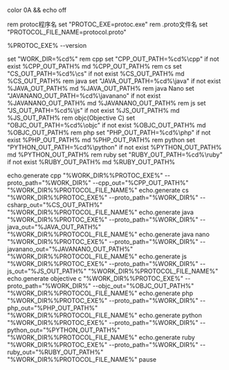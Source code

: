 color 0A && echo off


rem protoc程序名
set "PROTOC_EXE=protoc.exe"
rem .proto文件名
set "PROTOCOL_FILE_NAME=protocol.proto"

%PROTOC_EXE% --version

set "WORK_DIR=%cd%"
rem cpp
set "CPP_OUT_PATH=%cd%\cpp"
if not exist %CPP_OUT_PATH% md %CPP_OUT_PATH%
rem cs
set "CS_OUT_PATH=%cd%\cs"
if not exist %CS_OUT_PATH% md %CS_OUT_PATH%
rem java
set "JAVA_OUT_PATH=%cd%\java"
if not exist %JAVA_OUT_PATH% md %JAVA_OUT_PATH%
rem java Nano
set "JAVANANO_OUT_PATH=%cd%\javanano"
if not exist %JAVANANO_OUT_PATH% md %JAVANANO_OUT_PATH%
rem js
set "JS_OUT_PATH=%cd%\js"
if not exist %JS_OUT_PATH% md %JS_OUT_PATH%
rem objc(Objective C)
set "OBJC_OUT_PATH=%cd%\objc"
if not exist %OBJC_OUT_PATH% md %OBJC_OUT_PATH%
rem php
set "PHP_OUT_PATH=%cd%\php"
if not exist %PHP_OUT_PATH% md %PHP_OUT_PATH%
rem python
set "PYTHON_OUT_PATH=%cd%\python"
if not exist %PYTHON_OUT_PATH% md %PYTHON_OUT_PATH%
rem ruby
set "RUBY_OUT_PATH=%cd%\ruby"
if not exist %RUBY_OUT_PATH% md %RUBY_OUT_PATH%

echo.generate cpp
"%WORK_DIR%\%PROTOC_EXE%" --proto_path="%WORK_DIR%" --cpp_out="%CPP_OUT_PATH%" "%WORK_DIR%\%PROTOCOL_FILE_NAME%"
echo.generate cs
"%WORK_DIR%\%PROTOC_EXE%" --proto_path="%WORK_DIR%" --csharp_out="%CS_OUT_PATH%" "%WORK_DIR%\%PROTOCOL_FILE_NAME%"
echo.generate java
"%WORK_DIR%\%PROTOC_EXE%" --proto_path="%WORK_DIR%" --java_out="%JAVA_OUT_PATH%" "%WORK_DIR%\%PROTOCOL_FILE_NAME%"
echo.generate java nano
"%WORK_DIR%\%PROTOC_EXE%" --proto_path="%WORK_DIR%" --javanano_out="%JAVANANO_OUT_PATH%" "%WORK_DIR%\%PROTOCOL_FILE_NAME%"
echo.generate js
"%WORK_DIR%\%PROTOC_EXE%" --proto_path="%WORK_DIR%" --js_out="%JS_OUT_PATH%" "%WORK_DIR%\%PROTOCOL_FILE_NAME%"
echo.generate objective c
"%WORK_DIR%\%PROTOC_EXE%" --proto_path="%WORK_DIR%" --objc_out="%OBJC_OUT_PATH%" "%WORK_DIR%\%PROTOCOL_FILE_NAME%"
echo.generate php
"%WORK_DIR%\%PROTOC_EXE%" --proto_path="%WORK_DIR%" --php_out="%PHP_OUT_PATH%" "%WORK_DIR%\%PROTOCOL_FILE_NAME%"
echo.generate python
"%WORK_DIR%\%PROTOC_EXE%" --proto_path="%WORK_DIR%" --python_out="%PYTHON_OUT_PATH%" "%WORK_DIR%\%PROTOCOL_FILE_NAME%"
echo.generate ruby
"%WORK_DIR%\%PROTOC_EXE%" --proto_path="%WORK_DIR%" --ruby_out="%RUBY_OUT_PATH%" "%WORK_DIR%\%PROTOCOL_FILE_NAME%"
pause
<!--stackedit_data:
eyJoaXN0b3J5IjpbLTIxMjI0MjYwMDRdfQ==
-->